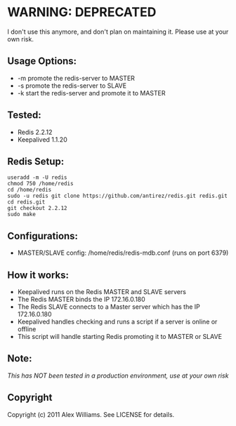 # WARNING: DEPRECATED

I don't use this anymore, and don't plan on maintaining it. Please use at your own risk.

## Usage Options:
-   -m    promote the redis-server to MASTER
-   -s    promote the redis-server to SLAVE
-   -k    start the redis-server and promote it to MASTER

## Tested:

- Redis 2.2.12
- Keepalived 1.1.20

## Redis Setup:

    useradd -m -U redis
    chmod 750 /home/redis
    cd /home/redis
    sudo -u redis git clone https://github.com/antirez/redis.git redis.git
    cd redis.git
    git checkout 2.2.12
    sudo make

## Configurations:

- MASTER/SLAVE config: /home/redis/redis-mdb.conf (runs on port 6379)

## How it works:

- Keepalived runs on the Redis MASTER and SLAVE servers
- The Redis MASTER binds the IP 172.16.0.180
- The Redis SLAVE connects to a Master server which has the IP 172.16.0.180
- Keepalived handles checking and runs a script if a server is online or offline
- This script will handle starting Redis promoting it to MASTER or SLAVE

## Note:

*This has NOT been tested in a production environment, use at your own risk*

## Copyright

Copyright (c) 2011 Alex Williams. See LICENSE for details.
